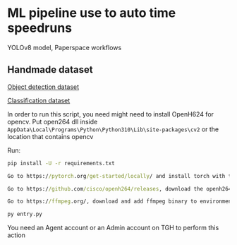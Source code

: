 # ML pipeline use to auto time speedruns
YOLOv8 model, Paperspace workflows
## Handmade dataset
[Object detection dataset](https://universe.roboflow.com/auto-time/autotime)

[Classification dataset](https://universe.roboflow.com/auto-time/auto-time-classify)

In order to run this script, you need might need to install OpenH624 for opencv. Put open264 dll inside 
`AppData\Local\Programs\Python\Python310\Lib\site-packages\cv2` or the location that contains opencv

Run:
```cmd
pip install -U -r requirements.txt

Go to https://pytorch.org/get-started/locally/ and install torch with the corresponding CUDA version

Go to https://github.com/cisco/openh264/releases, download the openh264 dll and put into cv2 package folder

Go to https://ffmpeg.org/, download and add ffmpeg binary to environment variables

py entry.py
```

You need an Agent account or an Admin account on TGH to perform this action
